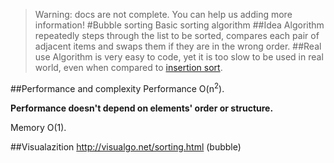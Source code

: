 > Warning: docs are not complete. You can help us adding more information!
#Bubble sorting
Basic sorting algorithm
##Idea
Algorithm repeatedly steps through the list to be sorted, compares each pair of adjacent items and swaps them if they are in the wrong order.
##Real use
Algorithm is very easy to code, yet it is too slow to be used in real world, even when compared to [insertion sort](https://github.com/missingdays/code_library/tree/master/main/algorithms/arrays/sorting/insertion).

##Performance and complexity
Performance O(n<sup>2</sup>).

**Performance doesn't depend on elements' order or structure.**

Memory O(1).

##Visualazition
http://visualgo.net/sorting.html (bubble)
